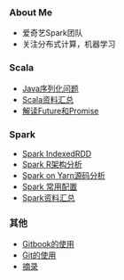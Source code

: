 ### About Me
- 爱奇艺Spark团队
- 关注分布式计算，机器学习

### Scala
- [Java序列化问题](gen/posts/Scala/Java序列化问题.html)
- [Scala资料汇总](gen/posts/Scala/Scala资料汇总.html)
- [解读Future和Promise](gen/posts/Scala/解读Future和Promise.html)

### Spark
- [Spark IndexedRDD](gen/posts/Spark/Spark_IndexedRDD.html)
- [Spark R架构分析](gen/posts/Spark/Spark_R架构分析.html)
- [Spark on Yarn源码分析](gen/posts/Spark/Spark_on_Yarn源码分析.html)
- [Spark 常用配置](gen/posts/Spark/Spark_常用配置.html)
- [Spark资料汇总](gen/posts/Spark/Spark资料汇总.html)

### 其他
- [Gitbook的使用](gen/posts/其他/Gitbook的使用.html)
- [Git的使用](gen/posts/其他/Git的使用.html)
- [摘录](gen/posts/其他/摘录.html)
